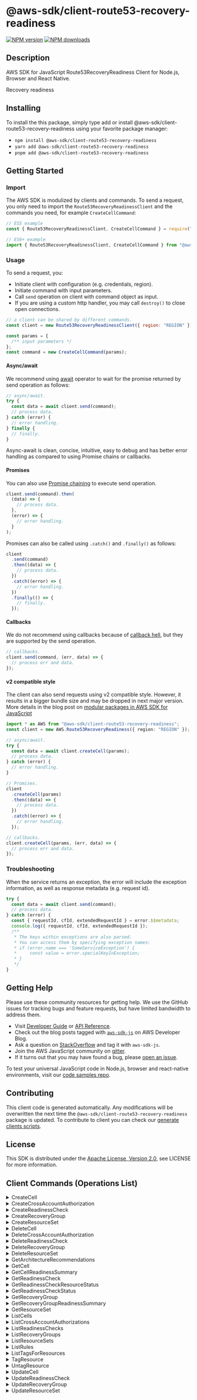 <!-- generated file, do not edit directly -->

# @aws-sdk/client-route53-recovery-readiness

[![NPM version](https://img.shields.io/npm/v/@aws-sdk/client-route53-recovery-readiness/latest.svg)](https://www.npmjs.com/package/@aws-sdk/client-route53-recovery-readiness)
[![NPM downloads](https://img.shields.io/npm/dm/@aws-sdk/client-route53-recovery-readiness.svg)](https://www.npmjs.com/package/@aws-sdk/client-route53-recovery-readiness)

## Description

AWS SDK for JavaScript Route53RecoveryReadiness Client for Node.js, Browser and React Native.

<p>Recovery readiness</p>

## Installing

To install the this package, simply type add or install @aws-sdk/client-route53-recovery-readiness
using your favorite package manager:

- `npm install @aws-sdk/client-route53-recovery-readiness`
- `yarn add @aws-sdk/client-route53-recovery-readiness`
- `pnpm add @aws-sdk/client-route53-recovery-readiness`

## Getting Started

### Import

The AWS SDK is modulized by clients and commands.
To send a request, you only need to import the `Route53RecoveryReadinessClient` and
the commands you need, for example `CreateCellCommand`:

```js
// ES5 example
const { Route53RecoveryReadinessClient, CreateCellCommand } = require("@aws-sdk/client-route53-recovery-readiness");
```

```ts
// ES6+ example
import { Route53RecoveryReadinessClient, CreateCellCommand } from "@aws-sdk/client-route53-recovery-readiness";
```

### Usage

To send a request, you:

- Initiate client with configuration (e.g. credentials, region).
- Initiate command with input parameters.
- Call `send` operation on client with command object as input.
- If you are using a custom http handler, you may call `destroy()` to close open connections.

```js
// a client can be shared by different commands.
const client = new Route53RecoveryReadinessClient({ region: "REGION" });

const params = {
  /** input parameters */
};
const command = new CreateCellCommand(params);
```

#### Async/await

We recommend using [await](https://developer.mozilla.org/en-US/docs/Web/JavaScript/Reference/Operators/await)
operator to wait for the promise returned by send operation as follows:

```js
// async/await.
try {
  const data = await client.send(command);
  // process data.
} catch (error) {
  // error handling.
} finally {
  // finally.
}
```

Async-await is clean, concise, intuitive, easy to debug and has better error handling
as compared to using Promise chains or callbacks.

#### Promises

You can also use [Promise chaining](https://developer.mozilla.org/en-US/docs/Web/JavaScript/Guide/Using_promises#chaining)
to execute send operation.

```js
client.send(command).then(
  (data) => {
    // process data.
  },
  (error) => {
    // error handling.
  }
);
```

Promises can also be called using `.catch()` and `.finally()` as follows:

```js
client
  .send(command)
  .then((data) => {
    // process data.
  })
  .catch((error) => {
    // error handling.
  })
  .finally(() => {
    // finally.
  });
```

#### Callbacks

We do not recommend using callbacks because of [callback hell](http://callbackhell.com/),
but they are supported by the send operation.

```js
// callbacks.
client.send(command, (err, data) => {
  // process err and data.
});
```

#### v2 compatible style

The client can also send requests using v2 compatible style.
However, it results in a bigger bundle size and may be dropped in next major version. More details in the blog post
on [modular packages in AWS SDK for JavaScript](https://aws.amazon.com/blogs/developer/modular-packages-in-aws-sdk-for-javascript/)

```ts
import * as AWS from "@aws-sdk/client-route53-recovery-readiness";
const client = new AWS.Route53RecoveryReadiness({ region: "REGION" });

// async/await.
try {
  const data = await client.createCell(params);
  // process data.
} catch (error) {
  // error handling.
}

// Promises.
client
  .createCell(params)
  .then((data) => {
    // process data.
  })
  .catch((error) => {
    // error handling.
  });

// callbacks.
client.createCell(params, (err, data) => {
  // process err and data.
});
```

### Troubleshooting

When the service returns an exception, the error will include the exception information,
as well as response metadata (e.g. request id).

```js
try {
  const data = await client.send(command);
  // process data.
} catch (error) {
  const { requestId, cfId, extendedRequestId } = error.$$metadata;
  console.log({ requestId, cfId, extendedRequestId });
  /**
   * The keys within exceptions are also parsed.
   * You can access them by specifying exception names:
   * if (error.name === 'SomeServiceException') {
   *     const value = error.specialKeyInException;
   * }
   */
}
```

## Getting Help

Please use these community resources for getting help.
We use the GitHub issues for tracking bugs and feature requests, but have limited bandwidth to address them.

- Visit [Developer Guide](https://docs.aws.amazon.com/sdk-for-javascript/v3/developer-guide/welcome.html)
  or [API Reference](https://docs.aws.amazon.com/AWSJavaScriptSDK/v3/latest/index.html).
- Check out the blog posts tagged with [`aws-sdk-js`](https://aws.amazon.com/blogs/developer/tag/aws-sdk-js/)
  on AWS Developer Blog.
- Ask a question on [StackOverflow](https://stackoverflow.com/questions/tagged/aws-sdk-js) and tag it with `aws-sdk-js`.
- Join the AWS JavaScript community on [gitter](https://gitter.im/aws/aws-sdk-js-v3).
- If it turns out that you may have found a bug, please [open an issue](https://github.com/aws/aws-sdk-js-v3/issues/new/choose).

To test your universal JavaScript code in Node.js, browser and react-native environments,
visit our [code samples repo](https://github.com/aws-samples/aws-sdk-js-tests).

## Contributing

This client code is generated automatically. Any modifications will be overwritten the next time the `@aws-sdk/client-route53-recovery-readiness` package is updated.
To contribute to client you can check our [generate clients scripts](https://github.com/aws/aws-sdk-js-v3/tree/main/scripts/generate-clients).

## License

This SDK is distributed under the
[Apache License, Version 2.0](http://www.apache.org/licenses/LICENSE-2.0),
see LICENSE for more information.

## Client Commands (Operations List)

<details>
<summary>
CreateCell
</summary>

[Command API Reference](https://docs.aws.amazon.com/AWSJavaScriptSDK/v3/latest/clients/client-route53-recovery-readiness/classes/createcellcommand.html) / [Input](https://docs.aws.amazon.com/AWSJavaScriptSDK/v3/latest/clients/client-route53-recovery-readiness/interfaces/createcellcommandinput.html) / [Output](https://docs.aws.amazon.com/AWSJavaScriptSDK/v3/latest/clients/client-route53-recovery-readiness/interfaces/createcellcommandoutput.html)

</details>
<details>
<summary>
CreateCrossAccountAuthorization
</summary>

[Command API Reference](https://docs.aws.amazon.com/AWSJavaScriptSDK/v3/latest/clients/client-route53-recovery-readiness/classes/createcrossaccountauthorizationcommand.html) / [Input](https://docs.aws.amazon.com/AWSJavaScriptSDK/v3/latest/clients/client-route53-recovery-readiness/interfaces/createcrossaccountauthorizationcommandinput.html) / [Output](https://docs.aws.amazon.com/AWSJavaScriptSDK/v3/latest/clients/client-route53-recovery-readiness/interfaces/createcrossaccountauthorizationcommandoutput.html)

</details>
<details>
<summary>
CreateReadinessCheck
</summary>

[Command API Reference](https://docs.aws.amazon.com/AWSJavaScriptSDK/v3/latest/clients/client-route53-recovery-readiness/classes/createreadinesscheckcommand.html) / [Input](https://docs.aws.amazon.com/AWSJavaScriptSDK/v3/latest/clients/client-route53-recovery-readiness/interfaces/createreadinesscheckcommandinput.html) / [Output](https://docs.aws.amazon.com/AWSJavaScriptSDK/v3/latest/clients/client-route53-recovery-readiness/interfaces/createreadinesscheckcommandoutput.html)

</details>
<details>
<summary>
CreateRecoveryGroup
</summary>

[Command API Reference](https://docs.aws.amazon.com/AWSJavaScriptSDK/v3/latest/clients/client-route53-recovery-readiness/classes/createrecoverygroupcommand.html) / [Input](https://docs.aws.amazon.com/AWSJavaScriptSDK/v3/latest/clients/client-route53-recovery-readiness/interfaces/createrecoverygroupcommandinput.html) / [Output](https://docs.aws.amazon.com/AWSJavaScriptSDK/v3/latest/clients/client-route53-recovery-readiness/interfaces/createrecoverygroupcommandoutput.html)

</details>
<details>
<summary>
CreateResourceSet
</summary>

[Command API Reference](https://docs.aws.amazon.com/AWSJavaScriptSDK/v3/latest/clients/client-route53-recovery-readiness/classes/createresourcesetcommand.html) / [Input](https://docs.aws.amazon.com/AWSJavaScriptSDK/v3/latest/clients/client-route53-recovery-readiness/interfaces/createresourcesetcommandinput.html) / [Output](https://docs.aws.amazon.com/AWSJavaScriptSDK/v3/latest/clients/client-route53-recovery-readiness/interfaces/createresourcesetcommandoutput.html)

</details>
<details>
<summary>
DeleteCell
</summary>

[Command API Reference](https://docs.aws.amazon.com/AWSJavaScriptSDK/v3/latest/clients/client-route53-recovery-readiness/classes/deletecellcommand.html) / [Input](https://docs.aws.amazon.com/AWSJavaScriptSDK/v3/latest/clients/client-route53-recovery-readiness/interfaces/deletecellcommandinput.html) / [Output](https://docs.aws.amazon.com/AWSJavaScriptSDK/v3/latest/clients/client-route53-recovery-readiness/interfaces/deletecellcommandoutput.html)

</details>
<details>
<summary>
DeleteCrossAccountAuthorization
</summary>

[Command API Reference](https://docs.aws.amazon.com/AWSJavaScriptSDK/v3/latest/clients/client-route53-recovery-readiness/classes/deletecrossaccountauthorizationcommand.html) / [Input](https://docs.aws.amazon.com/AWSJavaScriptSDK/v3/latest/clients/client-route53-recovery-readiness/interfaces/deletecrossaccountauthorizationcommandinput.html) / [Output](https://docs.aws.amazon.com/AWSJavaScriptSDK/v3/latest/clients/client-route53-recovery-readiness/interfaces/deletecrossaccountauthorizationcommandoutput.html)

</details>
<details>
<summary>
DeleteReadinessCheck
</summary>

[Command API Reference](https://docs.aws.amazon.com/AWSJavaScriptSDK/v3/latest/clients/client-route53-recovery-readiness/classes/deletereadinesscheckcommand.html) / [Input](https://docs.aws.amazon.com/AWSJavaScriptSDK/v3/latest/clients/client-route53-recovery-readiness/interfaces/deletereadinesscheckcommandinput.html) / [Output](https://docs.aws.amazon.com/AWSJavaScriptSDK/v3/latest/clients/client-route53-recovery-readiness/interfaces/deletereadinesscheckcommandoutput.html)

</details>
<details>
<summary>
DeleteRecoveryGroup
</summary>

[Command API Reference](https://docs.aws.amazon.com/AWSJavaScriptSDK/v3/latest/clients/client-route53-recovery-readiness/classes/deleterecoverygroupcommand.html) / [Input](https://docs.aws.amazon.com/AWSJavaScriptSDK/v3/latest/clients/client-route53-recovery-readiness/interfaces/deleterecoverygroupcommandinput.html) / [Output](https://docs.aws.amazon.com/AWSJavaScriptSDK/v3/latest/clients/client-route53-recovery-readiness/interfaces/deleterecoverygroupcommandoutput.html)

</details>
<details>
<summary>
DeleteResourceSet
</summary>

[Command API Reference](https://docs.aws.amazon.com/AWSJavaScriptSDK/v3/latest/clients/client-route53-recovery-readiness/classes/deleteresourcesetcommand.html) / [Input](https://docs.aws.amazon.com/AWSJavaScriptSDK/v3/latest/clients/client-route53-recovery-readiness/interfaces/deleteresourcesetcommandinput.html) / [Output](https://docs.aws.amazon.com/AWSJavaScriptSDK/v3/latest/clients/client-route53-recovery-readiness/interfaces/deleteresourcesetcommandoutput.html)

</details>
<details>
<summary>
GetArchitectureRecommendations
</summary>

[Command API Reference](https://docs.aws.amazon.com/AWSJavaScriptSDK/v3/latest/clients/client-route53-recovery-readiness/classes/getarchitecturerecommendationscommand.html) / [Input](https://docs.aws.amazon.com/AWSJavaScriptSDK/v3/latest/clients/client-route53-recovery-readiness/interfaces/getarchitecturerecommendationscommandinput.html) / [Output](https://docs.aws.amazon.com/AWSJavaScriptSDK/v3/latest/clients/client-route53-recovery-readiness/interfaces/getarchitecturerecommendationscommandoutput.html)

</details>
<details>
<summary>
GetCell
</summary>

[Command API Reference](https://docs.aws.amazon.com/AWSJavaScriptSDK/v3/latest/clients/client-route53-recovery-readiness/classes/getcellcommand.html) / [Input](https://docs.aws.amazon.com/AWSJavaScriptSDK/v3/latest/clients/client-route53-recovery-readiness/interfaces/getcellcommandinput.html) / [Output](https://docs.aws.amazon.com/AWSJavaScriptSDK/v3/latest/clients/client-route53-recovery-readiness/interfaces/getcellcommandoutput.html)

</details>
<details>
<summary>
GetCellReadinessSummary
</summary>

[Command API Reference](https://docs.aws.amazon.com/AWSJavaScriptSDK/v3/latest/clients/client-route53-recovery-readiness/classes/getcellreadinesssummarycommand.html) / [Input](https://docs.aws.amazon.com/AWSJavaScriptSDK/v3/latest/clients/client-route53-recovery-readiness/interfaces/getcellreadinesssummarycommandinput.html) / [Output](https://docs.aws.amazon.com/AWSJavaScriptSDK/v3/latest/clients/client-route53-recovery-readiness/interfaces/getcellreadinesssummarycommandoutput.html)

</details>
<details>
<summary>
GetReadinessCheck
</summary>

[Command API Reference](https://docs.aws.amazon.com/AWSJavaScriptSDK/v3/latest/clients/client-route53-recovery-readiness/classes/getreadinesscheckcommand.html) / [Input](https://docs.aws.amazon.com/AWSJavaScriptSDK/v3/latest/clients/client-route53-recovery-readiness/interfaces/getreadinesscheckcommandinput.html) / [Output](https://docs.aws.amazon.com/AWSJavaScriptSDK/v3/latest/clients/client-route53-recovery-readiness/interfaces/getreadinesscheckcommandoutput.html)

</details>
<details>
<summary>
GetReadinessCheckResourceStatus
</summary>

[Command API Reference](https://docs.aws.amazon.com/AWSJavaScriptSDK/v3/latest/clients/client-route53-recovery-readiness/classes/getreadinesscheckresourcestatuscommand.html) / [Input](https://docs.aws.amazon.com/AWSJavaScriptSDK/v3/latest/clients/client-route53-recovery-readiness/interfaces/getreadinesscheckresourcestatuscommandinput.html) / [Output](https://docs.aws.amazon.com/AWSJavaScriptSDK/v3/latest/clients/client-route53-recovery-readiness/interfaces/getreadinesscheckresourcestatuscommandoutput.html)

</details>
<details>
<summary>
GetReadinessCheckStatus
</summary>

[Command API Reference](https://docs.aws.amazon.com/AWSJavaScriptSDK/v3/latest/clients/client-route53-recovery-readiness/classes/getreadinesscheckstatuscommand.html) / [Input](https://docs.aws.amazon.com/AWSJavaScriptSDK/v3/latest/clients/client-route53-recovery-readiness/interfaces/getreadinesscheckstatuscommandinput.html) / [Output](https://docs.aws.amazon.com/AWSJavaScriptSDK/v3/latest/clients/client-route53-recovery-readiness/interfaces/getreadinesscheckstatuscommandoutput.html)

</details>
<details>
<summary>
GetRecoveryGroup
</summary>

[Command API Reference](https://docs.aws.amazon.com/AWSJavaScriptSDK/v3/latest/clients/client-route53-recovery-readiness/classes/getrecoverygroupcommand.html) / [Input](https://docs.aws.amazon.com/AWSJavaScriptSDK/v3/latest/clients/client-route53-recovery-readiness/interfaces/getrecoverygroupcommandinput.html) / [Output](https://docs.aws.amazon.com/AWSJavaScriptSDK/v3/latest/clients/client-route53-recovery-readiness/interfaces/getrecoverygroupcommandoutput.html)

</details>
<details>
<summary>
GetRecoveryGroupReadinessSummary
</summary>

[Command API Reference](https://docs.aws.amazon.com/AWSJavaScriptSDK/v3/latest/clients/client-route53-recovery-readiness/classes/getrecoverygroupreadinesssummarycommand.html) / [Input](https://docs.aws.amazon.com/AWSJavaScriptSDK/v3/latest/clients/client-route53-recovery-readiness/interfaces/getrecoverygroupreadinesssummarycommandinput.html) / [Output](https://docs.aws.amazon.com/AWSJavaScriptSDK/v3/latest/clients/client-route53-recovery-readiness/interfaces/getrecoverygroupreadinesssummarycommandoutput.html)

</details>
<details>
<summary>
GetResourceSet
</summary>

[Command API Reference](https://docs.aws.amazon.com/AWSJavaScriptSDK/v3/latest/clients/client-route53-recovery-readiness/classes/getresourcesetcommand.html) / [Input](https://docs.aws.amazon.com/AWSJavaScriptSDK/v3/latest/clients/client-route53-recovery-readiness/interfaces/getresourcesetcommandinput.html) / [Output](https://docs.aws.amazon.com/AWSJavaScriptSDK/v3/latest/clients/client-route53-recovery-readiness/interfaces/getresourcesetcommandoutput.html)

</details>
<details>
<summary>
ListCells
</summary>

[Command API Reference](https://docs.aws.amazon.com/AWSJavaScriptSDK/v3/latest/clients/client-route53-recovery-readiness/classes/listcellscommand.html) / [Input](https://docs.aws.amazon.com/AWSJavaScriptSDK/v3/latest/clients/client-route53-recovery-readiness/interfaces/listcellscommandinput.html) / [Output](https://docs.aws.amazon.com/AWSJavaScriptSDK/v3/latest/clients/client-route53-recovery-readiness/interfaces/listcellscommandoutput.html)

</details>
<details>
<summary>
ListCrossAccountAuthorizations
</summary>

[Command API Reference](https://docs.aws.amazon.com/AWSJavaScriptSDK/v3/latest/clients/client-route53-recovery-readiness/classes/listcrossaccountauthorizationscommand.html) / [Input](https://docs.aws.amazon.com/AWSJavaScriptSDK/v3/latest/clients/client-route53-recovery-readiness/interfaces/listcrossaccountauthorizationscommandinput.html) / [Output](https://docs.aws.amazon.com/AWSJavaScriptSDK/v3/latest/clients/client-route53-recovery-readiness/interfaces/listcrossaccountauthorizationscommandoutput.html)

</details>
<details>
<summary>
ListReadinessChecks
</summary>

[Command API Reference](https://docs.aws.amazon.com/AWSJavaScriptSDK/v3/latest/clients/client-route53-recovery-readiness/classes/listreadinesscheckscommand.html) / [Input](https://docs.aws.amazon.com/AWSJavaScriptSDK/v3/latest/clients/client-route53-recovery-readiness/interfaces/listreadinesscheckscommandinput.html) / [Output](https://docs.aws.amazon.com/AWSJavaScriptSDK/v3/latest/clients/client-route53-recovery-readiness/interfaces/listreadinesscheckscommandoutput.html)

</details>
<details>
<summary>
ListRecoveryGroups
</summary>

[Command API Reference](https://docs.aws.amazon.com/AWSJavaScriptSDK/v3/latest/clients/client-route53-recovery-readiness/classes/listrecoverygroupscommand.html) / [Input](https://docs.aws.amazon.com/AWSJavaScriptSDK/v3/latest/clients/client-route53-recovery-readiness/interfaces/listrecoverygroupscommandinput.html) / [Output](https://docs.aws.amazon.com/AWSJavaScriptSDK/v3/latest/clients/client-route53-recovery-readiness/interfaces/listrecoverygroupscommandoutput.html)

</details>
<details>
<summary>
ListResourceSets
</summary>

[Command API Reference](https://docs.aws.amazon.com/AWSJavaScriptSDK/v3/latest/clients/client-route53-recovery-readiness/classes/listresourcesetscommand.html) / [Input](https://docs.aws.amazon.com/AWSJavaScriptSDK/v3/latest/clients/client-route53-recovery-readiness/interfaces/listresourcesetscommandinput.html) / [Output](https://docs.aws.amazon.com/AWSJavaScriptSDK/v3/latest/clients/client-route53-recovery-readiness/interfaces/listresourcesetscommandoutput.html)

</details>
<details>
<summary>
ListRules
</summary>

[Command API Reference](https://docs.aws.amazon.com/AWSJavaScriptSDK/v3/latest/clients/client-route53-recovery-readiness/classes/listrulescommand.html) / [Input](https://docs.aws.amazon.com/AWSJavaScriptSDK/v3/latest/clients/client-route53-recovery-readiness/interfaces/listrulescommandinput.html) / [Output](https://docs.aws.amazon.com/AWSJavaScriptSDK/v3/latest/clients/client-route53-recovery-readiness/interfaces/listrulescommandoutput.html)

</details>
<details>
<summary>
ListTagsForResources
</summary>

[Command API Reference](https://docs.aws.amazon.com/AWSJavaScriptSDK/v3/latest/clients/client-route53-recovery-readiness/classes/listtagsforresourcescommand.html) / [Input](https://docs.aws.amazon.com/AWSJavaScriptSDK/v3/latest/clients/client-route53-recovery-readiness/interfaces/listtagsforresourcescommandinput.html) / [Output](https://docs.aws.amazon.com/AWSJavaScriptSDK/v3/latest/clients/client-route53-recovery-readiness/interfaces/listtagsforresourcescommandoutput.html)

</details>
<details>
<summary>
TagResource
</summary>

[Command API Reference](https://docs.aws.amazon.com/AWSJavaScriptSDK/v3/latest/clients/client-route53-recovery-readiness/classes/tagresourcecommand.html) / [Input](https://docs.aws.amazon.com/AWSJavaScriptSDK/v3/latest/clients/client-route53-recovery-readiness/interfaces/tagresourcecommandinput.html) / [Output](https://docs.aws.amazon.com/AWSJavaScriptSDK/v3/latest/clients/client-route53-recovery-readiness/interfaces/tagresourcecommandoutput.html)

</details>
<details>
<summary>
UntagResource
</summary>

[Command API Reference](https://docs.aws.amazon.com/AWSJavaScriptSDK/v3/latest/clients/client-route53-recovery-readiness/classes/untagresourcecommand.html) / [Input](https://docs.aws.amazon.com/AWSJavaScriptSDK/v3/latest/clients/client-route53-recovery-readiness/interfaces/untagresourcecommandinput.html) / [Output](https://docs.aws.amazon.com/AWSJavaScriptSDK/v3/latest/clients/client-route53-recovery-readiness/interfaces/untagresourcecommandoutput.html)

</details>
<details>
<summary>
UpdateCell
</summary>

[Command API Reference](https://docs.aws.amazon.com/AWSJavaScriptSDK/v3/latest/clients/client-route53-recovery-readiness/classes/updatecellcommand.html) / [Input](https://docs.aws.amazon.com/AWSJavaScriptSDK/v3/latest/clients/client-route53-recovery-readiness/interfaces/updatecellcommandinput.html) / [Output](https://docs.aws.amazon.com/AWSJavaScriptSDK/v3/latest/clients/client-route53-recovery-readiness/interfaces/updatecellcommandoutput.html)

</details>
<details>
<summary>
UpdateReadinessCheck
</summary>

[Command API Reference](https://docs.aws.amazon.com/AWSJavaScriptSDK/v3/latest/clients/client-route53-recovery-readiness/classes/updatereadinesscheckcommand.html) / [Input](https://docs.aws.amazon.com/AWSJavaScriptSDK/v3/latest/clients/client-route53-recovery-readiness/interfaces/updatereadinesscheckcommandinput.html) / [Output](https://docs.aws.amazon.com/AWSJavaScriptSDK/v3/latest/clients/client-route53-recovery-readiness/interfaces/updatereadinesscheckcommandoutput.html)

</details>
<details>
<summary>
UpdateRecoveryGroup
</summary>

[Command API Reference](https://docs.aws.amazon.com/AWSJavaScriptSDK/v3/latest/clients/client-route53-recovery-readiness/classes/updaterecoverygroupcommand.html) / [Input](https://docs.aws.amazon.com/AWSJavaScriptSDK/v3/latest/clients/client-route53-recovery-readiness/interfaces/updaterecoverygroupcommandinput.html) / [Output](https://docs.aws.amazon.com/AWSJavaScriptSDK/v3/latest/clients/client-route53-recovery-readiness/interfaces/updaterecoverygroupcommandoutput.html)

</details>
<details>
<summary>
UpdateResourceSet
</summary>

[Command API Reference](https://docs.aws.amazon.com/AWSJavaScriptSDK/v3/latest/clients/client-route53-recovery-readiness/classes/updateresourcesetcommand.html) / [Input](https://docs.aws.amazon.com/AWSJavaScriptSDK/v3/latest/clients/client-route53-recovery-readiness/interfaces/updateresourcesetcommandinput.html) / [Output](https://docs.aws.amazon.com/AWSJavaScriptSDK/v3/latest/clients/client-route53-recovery-readiness/interfaces/updateresourcesetcommandoutput.html)

</details>
